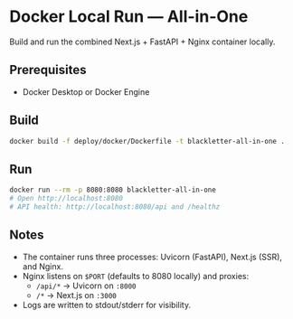 # Docker Local Run — All-in-One

Build and run the combined Next.js + FastAPI + Nginx container locally.

## Prerequisites

- Docker Desktop or Docker Engine

## Build

```bash
docker build -f deploy/docker/Dockerfile -t blackletter-all-in-one .
```

## Run

```bash
docker run --rm -p 8080:8080 blackletter-all-in-one
# Open http://localhost:8080
# API health: http://localhost:8080/api and /healthz
```

## Notes

- The container runs three processes: Uvicorn (FastAPI), Next.js (SSR), and Nginx.
- Nginx listens on `$PORT` (defaults to 8080 locally) and proxies:
  - `/api/*` → Uvicorn on `:8000`
  - `/*` → Next.js on `:3000`
- Logs are written to stdout/stderr for visibility.

